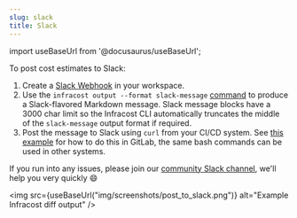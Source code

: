 ```yaml
---
slug: slack
title: Slack
---
```


import useBaseUrl from '@docusaurus/useBaseUrl';

To post cost estimates to Slack:

1. Create a [Slack Webhook](https://slack.com/intl/en-tr/help/articles/115005265063-Incoming-webhooks-for-Slack) in your workspace.
2. Use the `infracost output --format slack-message` [command](/docs/features/cli_commands/) to produce a Slack-flavored Markdown message. Slack message blocks have a 3000 char limit so the Infracost CLI automatically truncates the middle of the `slack-message` output format if required.
3. Post the message to Slack using `curl` from your CI/CD system. See [this example](https://gitlab.com/infracost/infracost-gitlab-ci/-/tree/master/examples/slack) for how to do this in GitLab, the same bash commands can be used in other systems.

If you run into any issues, please join our [community Slack channel](https://www.infracost.io/community-chat), we'll help you very quickly 😄

<img src={useBaseUrl("img/screenshots/post_to_slack.png")} alt="Example Infracost diff output" />
